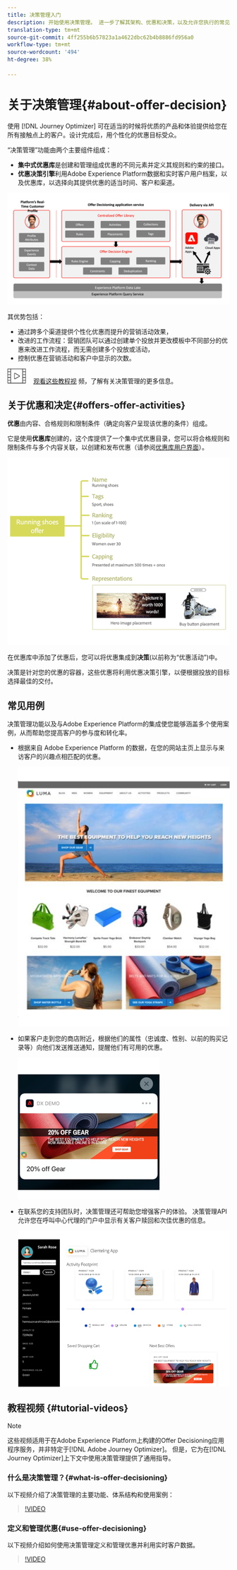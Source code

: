 ```yaml
---
title: 决策管理入门
description: 开始使用决策管理。 进一步了解其架构、优惠和决策，以及允许您执行的常见使用案例。
translation-type: tm+mt
source-git-commit: 4ff255b6b57823a1a4622dbc62b4b8886fd956a0
workflow-type: tm+mt
source-wordcount: '494'
ht-degree: 38%

---
```



# 关于决策管理{#about-offer-decision}

使用 [!DNL Journey Optimizer] 可在适当的时候将优质的产品和体验提供给您在所有接触点上的客户。设计完成后，用个性化的优惠目标受众。

“决策管理”功能由两个主要组件组成：

* **集中式优惠库**&#x200B;是创建和管理组成优惠的不同元素并定义其规则和约束的接口。
* **优惠决策引擎**&#x200B;利用Adobe Experience Platform数据和实时客户用户档案，以及优惠库，以选择向其提供优惠的适当时间、客户和渠道。

![](../assets/architecture.png)

其优势包括：

* 通过跨多个渠道提供个性化优惠而提升的营销活动效果，
* 改进的工作流程：营销团队可以通过创建单个投放并更改模板中不同部分的优惠来改进工作流程，而无需创建多个投放或活动，
* 控制优惠在营销活动和客户中显示的次数。

![](../assets/do-not-localize/how-to-video.png) [观看这些教程视](#tutorial-videos) 频，了解有关决策管理的更多信息。

## 关于优惠和决定{#offers-offer-activities}

**优惠**&#x200B;由内容、合格规则和限制条件（确定向客户呈现该优惠的条件）组成。

它是使用&#x200B;**优惠库**&#x200B;创建的，这个库提供了一个集中式优惠目录，您可以将合格规则和限制条件与多个内容关联，以创建和发布优惠（请参阅[优惠库用户界面](../get-started/user-interface.md)）。

![](../assets/offer_structure.png)

在优惠库中添加了优惠后，您可以将优惠集成到&#x200B;**决策**(以前称为“优惠活动”)中。

决策是针对您的优惠的容器，这些优惠将利用优惠决策引擎，以便根据投放的目标选择最佳的交付。

## 常见用例

决策管理功能以及与Adobe Experience Platform的集成使您能够涵盖多个使用案例，从而帮助您提高客户的参与度和转化率。

* 根据来自 Adobe Experience Platform 的数据，在您的网站主页上显示与来访客户的兴趣点相匹配的优惠。

   ![](../assets/website.png)

* 如果客户走到您的商店附近，根据他们的属性（忠诚度、性别、以前的购买记录等）向他们发送推送通知，提醒他们有可用的优惠。

   ![](../assets/push_sample.png)

* 在联系您的支持团队时，决策管理还可帮助您增强客户的体验。 决策管理API允许您在呼叫中心代理的门户中显示有关客户赎回和次佳优惠的信息。

   ![](../assets/call-center.png)

## 教程视频 {#tutorial-videos}

>[!NOTE]
>
>这些视频适用于在Adobe Experience Platform上构建的Offer Decisioning应用程序服务，并非特定于[!DNL Adobe Journey Optimizer]。 但是，它为在[!DNL Journey Optimizer]上下文中使用决策管理提供了通用指导。

### 什么是决策管理？{#what-is-offer-decisioning}

以下视频介绍了决策管理的主要功能、体系结构和使用案例：

>[!VIDEO](https://video.tv.adobe.com/v/326961?quality=12&learn=on)

### 定义和管理优惠{#use-offer-decisioning}

以下视频介绍如何使用决策管理定义和管理优惠并利用实时客户数据。

>[!VIDEO](https://video.tv.adobe.com/v/326841?quality=12&learn=on)
